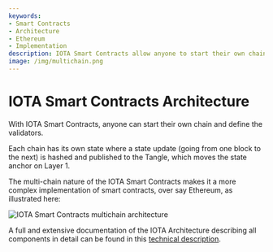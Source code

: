 ```yaml
---
keywords:
- Smart Contracts
- Architecture
- Ethereum
- Implementation
description: IOTA Smart Contracts allow anyone to start their own chain and validators. Link to full technical description of the IOTA Smart Contracts architecture.  
image: /img/multichain.png
---
```

# IOTA Smart Contracts Architecture

With IOTA Smart Contracts, anyone can start their own chain and define the validators.

Each chain has its own state where a state update (going from one block to the next) is hashed and published to the Tangle, which moves the state anchor on Layer 1.

The multi-chain nature of the IOTA Smart Contracts makes it a more complex implementation of smart contracts, over say Ethereum, as illustrated here:

![IOTA Smart Contracts multichain architecture](/img/multichain.png)

A full and extensive documentation of the IOTA Architecture describing all components in detail can be found in this
[technical description](https://github.com/iotaledger/wasp/raw/master/documentation/ISCP%20architecture%20description%20v3.pdf).

